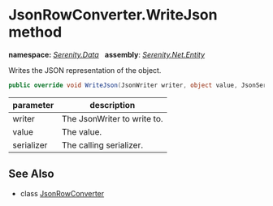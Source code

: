 # JsonRowConverter.WriteJson method
**namespace:** *[Serenity.Data](../../README.md#serenity.data-namespace)*   **assembly**: *[Serenity.Net.Entity](../../README.md)*

Writes the JSON representation of the object.

```csharp
public override void WriteJson(JsonWriter writer, object value, JsonSerializer serializer)
```

| parameter | description |
| --- | --- |
| writer | The JsonWriter to write to. |
| value | The value. |
| serializer | The calling serializer. |

## See Also

* class [JsonRowConverter](../JsonRowConverter.md)